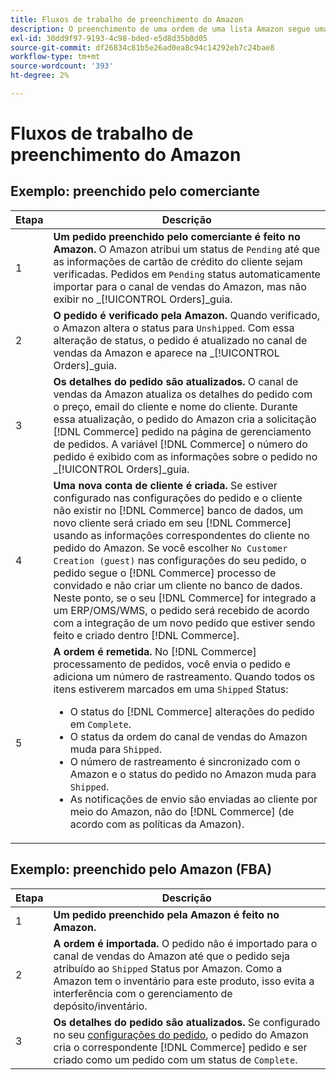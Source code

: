```yaml
---
title: Fluxos de trabalho de preenchimento do Amazon
description: O preenchimento de uma ordem de uma lista Amazon segue uma sequência específica, desde a submissão até a entrega.
exl-id: 30dd9f97-9193-4c98-bded-e5d8d35b0d05
source-git-commit: df26834c81b5e26ad0ea8c94c14292eb7c24bae8
workflow-type: tm+mt
source-wordcount: '393'
ht-degree: 2%

---
```


# Fluxos de trabalho de preenchimento do Amazon

## Exemplo: preenchido pelo comerciante

| Etapa | Descrição |
|----|----|
| 1 | **Um pedido preenchido pelo comerciante é feito no Amazon.** O Amazon atribui um status de `Pending` até que as informações de cartão de crédito do cliente sejam verificadas. Pedidos em `Pending` status automaticamente importar para o canal de vendas do Amazon, mas não exibir no _[!UICONTROL Orders]_guia. |
| 2 | **O pedido é verificado pela Amazon.** Quando verificado, o Amazon altera o status para `Unshipped`. Com essa alteração de status, o pedido é atualizado no canal de vendas da Amazon e aparece na _[!UICONTROL Orders]_guia. |
| 3 | **Os detalhes do pedido são atualizados.** O canal de vendas da Amazon atualiza os detalhes do pedido com o preço, email do cliente e nome do cliente. Durante essa atualização, o pedido do Amazon cria a solicitação [!DNL Commerce] pedido na página de gerenciamento de pedidos. A variável [!DNL Commerce] o número do pedido é exibido com as informações sobre o pedido no _[!UICONTROL Orders]_guia. |
| 4 | **Uma nova conta de cliente é criada.** Se estiver configurado nas configurações do pedido e o cliente não existir no [!DNL Commerce] banco de dados, um novo cliente será criado em seu [!DNL Commerce] usando as informações correspondentes do cliente no pedido do Amazon. Se você escolher `No Customer Creation (guest)` nas configurações do seu pedido, o pedido segue o [!DNL Commerce] processo de convidado e não criar um cliente no banco de dados. Neste ponto, se o seu [!DNL Commerce] for integrado a um ERP/OMS/WMS, o pedido será recebido de acordo com a integração de um novo pedido que estiver sendo feito e criado dentro [!DNL Commerce]. |
| 5 | **A ordem é remetida.** No [!DNL Commerce] processamento de pedidos, você envia o pedido e adiciona um número de rastreamento. Quando todos os itens estiverem marcados em uma `Shipped` Status:<ul><li>O status do [!DNL Commerce] alterações do pedido em `Complete`.</li><li>O status da ordem do canal de vendas do Amazon muda para `Shipped`.</li><li>O número de rastreamento é sincronizado com o Amazon e o status do pedido no Amazon muda para `Shipped`.</li><li>As notificações de envio são enviadas ao cliente por meio do Amazon, não do [!DNL Commerce] (de acordo com as políticas da Amazon). |

## Exemplo: preenchido pelo Amazon (FBA)

| Etapa | Descrição |
|---|---|
| 1 | **Um pedido preenchido pela Amazon é feito no Amazon.** |
| 2 | **A ordem é importada.** O pedido não é importado para o canal de vendas do Amazon até que o pedido seja atribuído ao `Shipped` Status por Amazon. Como a Amazon tem o inventário para este produto, isso evita a interferência com o gerenciamento de depósito/inventário. |
| 3 | **Os detalhes do pedido são atualizados.** Se configurado no seu [configurações do pedido](./order-settings.md), o pedido do Amazon cria o correspondente [!DNL Commerce] pedido e ser criado como um pedido com um status de `Complete`. |
